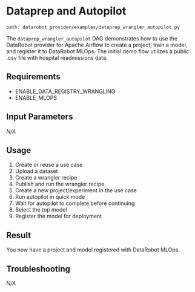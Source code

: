 # Dataprep and Autopilot

`path: datarobot_provider/examples/dataprep_wrangler_autopilot.py`

The `dataprep_wrangler_autopilot` DAG demonstrates how to use the DataRobot provider for Apache Airflow to create a project, train a model, and register it to DataRobot MLOps.
The initial demo flow utilizes a public .csv file with hospital readmissions data.

## Requirements

* ENABLE_DATA_REGISTRY_WRANGLING
* ENABLE_MLOPS

## Input Parameters

_N/A_

## Usage

1. Create or reuse a use case
2. Upload a dataset
3. Create a wrangler recipe
4. Publish and run the wrangler recipe
5. Create a new project/experiment in the use case
6. Run autopilot in quick mode
7. Wait for autopilot to complete before continuing
8. Select the top model
9. Register the model for deployment

## Result

You now have a project and model registered with DataRobot MLOps.

## Troubleshooting

_N/A_
